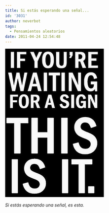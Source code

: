 ```yaml
---
title: Si estás esperando una señal...
id: '3031'
author: neverbot
tags:
  - Pensamientos aleatorios
date: 2011-04-24 12:54:48
---
```


![201104241254.jpg](./si-estas-esperando-una-senal/201104241254.jpg)

_Si estás esperando una señal, es esta._